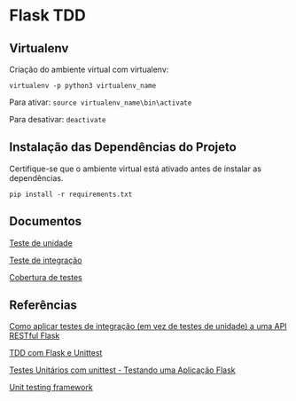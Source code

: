 # Flask TDD

## Virtualenv

Criação do ambiente virtual com virtualenv:

```
virtualenv -p python3 virtualenv_name
```

Para ativar: ```source virtualenv_name\bin\activate```

Para desativar: ```deactivate```

## Instalação das Dependências do Projeto

Certifique-se que o ambiente virtual está ativado antes de instalar as dependências.

```
pip install -r requirements.txt
```

## Documentos

[Teste de unidade](https://github.com/Kmiokande/flask-tdd/blob/main/docs/TESTE_UNIDADE.md)

[Teste de integração](https://github.com/Kmiokande/flask-tdd/blob/main/docs/TESTE_INTEGRACAO.md)

[Cobertura de testes](https://github.com/Kmiokande/flask-tdd/blob/main/docs/COBERTURA_TESTES.md)

## Referências

[Como aplicar testes de integração (em vez de testes de unidade) a uma API RESTful Flask](https://www.ti-enxame.com/pt/python/como-aplicar-testes-de-integracao-em-vez-de-testes-de-unidade-uma-api-restful-flask/830558340/)

[TDD com Flask e Unittest](https://medium.com/@otaviobn/tdd-com-flask-e-unittest-3f66036a240b)

[Testes Unitários com unittest - Testando uma Aplicação Flask](https://akiradev.netlify.app/posts/testes-unitarios/)

[Unit testing framework](https://docs.python.org/3/library/unittest.html)